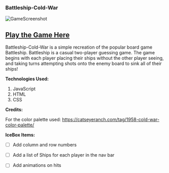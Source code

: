 ### Battleship-Cold-War
![GameScreenshot](https://user-images.githubusercontent.com/77218350/230393857-dc570dff-9845-4b61-bd90-6fd38da3a97e.PNG)

## [Play the Game Here](https://battleship-cold-war-nickl.netlify.app/)

Battleship-Cold-War is a simple recreation of the popular board game Battleship. Battleship is a casual two-player guessing game. The game begins with each player placing their ships without the other player seeing, and taking turns attempting shots onto the enemy board to sink all of their ships! 



**Technologies Used:**
1. JavaScript
2. HTML
3. CSS
  
**Credits:**

For the color palette used: https://catseyeranch.com/tag/1958-cold-war-color-palette/

**IceBox Items:**

- [ ] Add column and row numbers
- [ ] Add a list of Ships for each player in the nav bar
- [ ] Add animations on hits

